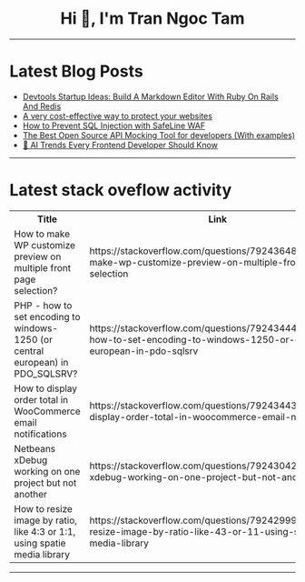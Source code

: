 <h1 align="center">Hi 👋, I'm Tran Ngoc Tam</h1>

---

# Latest Blog Posts 
<!-- BLOG-POST-LIST:START -->
- [Devtools Startup Ideas: Build A Markdown Editor With Ruby On Rails And Redis](https://dev.to/dumebii/devtools-startup-ideas-build-a-markdown-editor-with-ruby-on-rails-and-redis-2fnd)
- [A very cost-effective way to protect your websites](https://dev.to/carrie_luo1/a-very-cost-effective-way-to-protect-your-websites-ph9)
- [How to Prevent SQL Injection with SafeLine WAF](https://dev.to/carrie_luo1/how-to-prevent-sql-injection-with-safeline-waf-13h3)
- [The Best Open Source API Mocking Tool for developers &lpar;With examples&rpar;](https://dev.to/requestly/the-best-open-source-api-mocking-tool-for-developers-with-examples-35hh)
- [🚀 AI Trends Every Frontend Developer Should Know](https://dev.to/istealersn_dev/ai-trends-every-frontend-developer-should-know-19mo)
<!-- BLOG-POST-LIST:END -->

---

# Latest stack oveflow activity
<table>
  <tr><th>Title</th><th>Link</th></tr>
  <!-- STACKOVERFLOW:START --><tr><td>How to make WP customize preview on multiple front page selection?</td><td>https://stackoverflow.com/questions/79243648/how-to-make-wp-customize-preview-on-multiple-front-page-selection</td></tr><tr><td>PHP - how to set encoding to windows-1250 &lpar;or central european&rpar; in PDO_SQLSRV?</td><td>https://stackoverflow.com/questions/79243444/php-how-to-set-encoding-to-windows-1250-or-central-european-in-pdo-sqlsrv</td></tr><tr><td>How to display order total in WooCommerce email notifications</td><td>https://stackoverflow.com/questions/79243443/how-to-display-order-total-in-woocommerce-email-notifications</td></tr><tr><td>Netbeans xDebug working on one project but not another</td><td>https://stackoverflow.com/questions/79243042/netbeans-xdebug-working-on-one-project-but-not-another</td></tr><tr><td>How to resize image by ratio, like 4:3 or 1:1, using spatie media library</td><td>https://stackoverflow.com/questions/79242999/how-to-resize-image-by-ratio-like-43-or-11-using-spatie-media-library</td></tr><!-- STACKOVERFLOW:END -->
</table>

---


